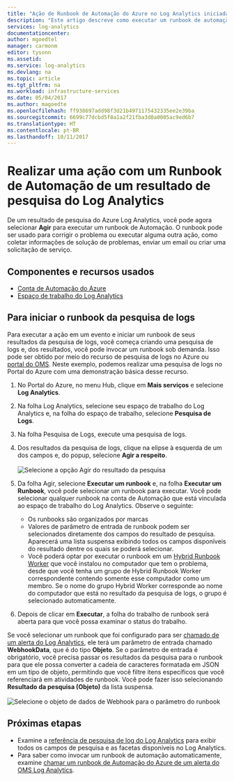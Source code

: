 ```yaml
---
title: "Ação de Runbook de Automação do Azure no Log Analytics iniciada pelo usuário | Microsoft Docs"
description: "Este artigo descreve como executar um runbook de automação de um resultado de pesquisa do Log Analytics sob demanda."
services: log-analytics
documentationcenter: 
author: mgoedtel
manager: carmonm
editor: tysonn
ms.assetid: 
ms.service: log-analytics
ms.devlang: na
ms.topic: article
ms.tgt_pltfrm: na
ms.workload: infrastructure-services
ms.date: 05/04/2017
ms.author: magoedte
ms.openlocfilehash: ff938697add98f3d21b4971175432335ee2e39ba
ms.sourcegitcommit: 6699c77dcbd5f8a1a2f21fba3d0a0005ac9ed6b7
ms.translationtype: HT
ms.contentlocale: pt-BR
ms.lasthandoff: 10/11/2017
---
```

# <a name="take-action-with-an-automation-runbook-from-a-log-analytics-log-search-result"></a>Realizar uma ação com um Runbook de Automação de um resultado de pesquisa do Log Analytics

De um resultado de pesquisa do Azure Log Analytics, você pode agora selecionar **Agir** para executar um runbook de Automação.  O runbook pode ser usado para corrigir o problema ou executar alguma outra ação, como coletar informações de solução de problemas, enviar um email ou criar uma solicitação de serviço. 

## <a name="components-and-features-used"></a>Componentes e recursos usados
* [Conta de Automação do Azure](../automation/automation-offering-get-started.md)
* [Espaço de trabalho do Log Analytics](../log-analytics/log-analytics-overview.md)

## <a name="to-initiate-runbook-from-log-search"></a>Para iniciar o runbook da pesquisa de logs

Para executar a ação em um evento e iniciar um runbook de seus resultados da pesquisa de logs, você começa criando uma pesquisa de logs e, dos resultados, você pode invocar um runbook sob demanda.  Isso pode ser obtido por meio do recurso de pesquisa de logs no Azure ou [portal do OMS](../log-analytics/log-analytics-log-searches.md).  Neste exemplo, podemos realizar uma pesquisa de logs no Portal do Azure com uma demonstração básica desse recurso.

1. No Portal do Azure, no menu Hub, clique em **Mais serviços** e selecione **Log Analytics**.  
2. Na folha Log Analytics, selecione seu espaço de trabalho do Log Analytics e, na folha do espaço de trabalho, selecione **Pesquisa de Logs**.  
3. Na folha Pesquisa de Logs, execute uma pesquisa de logs.  
4. Dos resultados da pesquisa de logs, clique na elipse à esquerda de um dos campos e, do popup, selecione **Agir a respeito**.<br><br> ![Selecione a opção Agir do resultado da pesquisa](./media/log-analytics-log-search-takeaction/log-search-takeaction-menuoption.png) 
5. Da folha Agir, selecione **Executar um runbook** e, na folha **Executar um Runbook**, você pode selecionar um runbook para executar.  Você pode selecionar qualquer runbook na conta de Automação que está vinculada ao espaço de trabalho do Log Analytics.  Observe o seguinte:

    * Os runbooks são organizados por marcas
    * Valores de parâmetro de entrada de runbook podem ser selecionados diretamente dos campos do resultado de pesquisa.  Aparecerá uma lista suspensa exibindo todos os campos disponíveis do resultado dentre os quais se poderá selecionar.  
    * Você poderá optar por executar o runbook em um [Hybrid Runbook Worker](../automation/automation-hybrid-runbook-worker.md) que você instalou no computador que tem o problema, desde que você tenha um grupo de Hybrid Runbook Worker correspondente contendo somente esse computador como um membro.  Se o nome do grupo Hybrid Worker corresponde ao nome do computador que está no resultado da pesquisa de logs, o grupo é selecionado automaticamente.    

6. Depois de clicar em **Executar**, a folha do trabalho de runbook será aberta para que você possa examinar o status do trabalho.   

Se você selecionar um runbook que foi configurado para ser [chamado de um alerta do Log Analytics](../automation/automation-invoke-runbook-from-omsla-alert.md), ele terá um parâmetro de entrada chamado **WebhookData**, que é do tipo **Objeto**.  Se o parâmetro de entrada é obrigatório, você precisa passar os resultados da pesquisa para o runbook para que ele possa converter a cadeia de caracteres formatada em JSON em um tipo de objeto, permitindo que você filtre itens específicos que você referenciará em atividades de runbook.  Você pode fazer isso selecionando **Resultado da pesquisa (Objeto)** da lista suspensa.<br><br> ![Selecione o objeto de dados de Webhook para o parâmetro do runbook](media/log-analytics-log-search-takeaction/select-runbook-and-properties.png)   
    
## <a name="next-steps"></a>Próximas etapas

* Examine a [referência de pesquisa de log do Log Analytics](log-analytics-search-reference.md) para exibir todos os campos de pesquisa e as facetas disponíveis no Log Analytics.
* Para saber como invocar um runbook de automação automaticamente, examine [chamar um runbook de Automação do Azure de um alerta do OMS Log Analytics](../automation/automation-invoke-runbook-from-omsla-alert.md).  